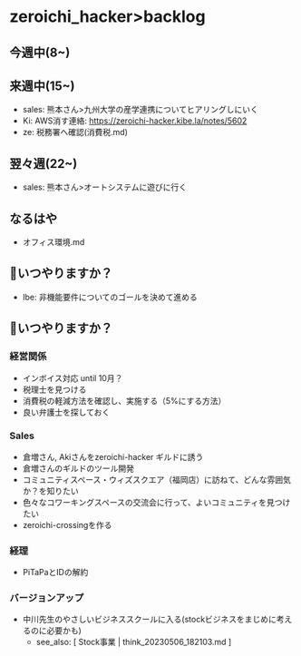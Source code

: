 # zeroichi_hacker>backlog
## 今週中(8~)
## 来週中(15~)
- sales: 熊本さん>九州大学の産学連携についてヒアリングしにいく
- Ki: AWS消す連絡: https://zeroichi-hacker.kibe.la/notes/5602
- ze: 税務署へ確認(消費税.md)
## 翌々週(22~)
- sales: 熊本さん>オートシステムに遊びに行く

## なるはや
- オフィス環境.md

## 🚨いつやりますか？
- lbe: 非機能要件についてのゴールを決めて進める

## 🚨いつやりますか？
### 経営関係
- インボイス対応 until 10月？
- 税理士を見つける
- 消費税の軽減方法を確認し、実施する（5%にする方法）
- 良い弁護士を探しておく
### Sales
- 倉増さん, Akiさんをzeroichi-hacker ギルドに誘う
- 倉増さんのギルドのツール開発
- コミュニティスペース・ウィズスクエア（福岡店）に訪ねて、どんな雰囲気か？を知りたい
- 色々なコワーキングスペースの交流会に行って、よいコミュニティを見つけたい
- zeroichi-crossingを作る

### 経理
- PiTaPaとIDの解約

### バージョンアップ
- 中川先生のやさしいビジネススクールに入る(stockビジネスをまじめに考えるのに必要かも)
  - see_also: [ Stock事業 | think_20230506_182103.md ]
